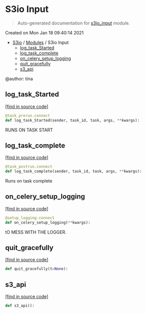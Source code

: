 # S3io Input

> Auto-generated documentation for [s3io_input](../s3_io/s3io_input.py) module.

Created on Mon Jan 18 09:40:14 2021

- [S3io](README.md#s3io-index) / [Modules](MODULES.md#s3io-modules) / S3io Input
    - [log_task_Started](#log_task_started)
    - [log_task_complete](#log_task_complete)
    - [on_celery_setup_logging](#on_celery_setup_logging)
    - [quit_gracefully](#quit_gracefully)
    - [s3_api](#s3_api)

@author: tina

## log_task_Started

[[find in source code]](../s3_io/s3io_input.py#L33)

```python
@task_prerun.connect
def log_task_Started(sender, task_id, task, args, **kwargs):
```

RUNS ON TASK START

## log_task_complete

[[find in source code]](../s3_io/s3io_input.py#L24)

```python
@task_postrun.connect
def log_task_complete(sender, task_id, task, args, **kwargs):
```

Runs on task complete

## on_celery_setup_logging

[[find in source code]](../s3_io/s3io_input.py#L53)

```python
@setup_logging.connect
def on_celery_setup_logging(**kwargs):
```

tO MESS WITH THE LOGGER.

## quit_gracefully

[[find in source code]](../s3_io/s3io_input.py#L59)

```python
def quit_gracefully(t=None):
```

## s3_api

[[find in source code]](../s3_io/s3io_input.py#L76)

```python
def s3_api():
```
